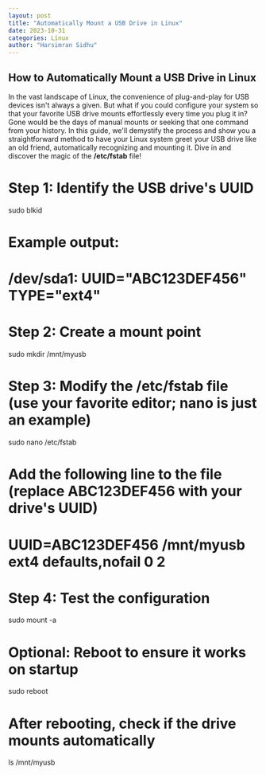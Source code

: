 ```yaml
---
layout: post
title: "Automatically Mount a USB Drive in Linux"
date: 2023-10-31
categories: Linux
author: "Harsimran Sidhu"
---
```


## How to Automatically Mount a USB Drive in Linux
In the vast landscape of Linux, the convenience of plug-and-play for USB devices isn't always a given. But what if you could configure your system so that your favorite USB drive mounts effortlessly every time you plug it in? Gone would be the days of manual mounts or seeking that one command from your history. In this guide, we'll demystify the process and show you a straightforward method to have your Linux system greet your USB drive like an old friend, automatically recognizing and mounting it. Dive in and discover the magic of the **/etc/fstab** file!


# Step 1: Identify the USB drive's UUID
sudo blkid

# Example output:
# /dev/sda1: UUID="ABC123DEF456" TYPE="ext4"

# Step 2: Create a mount point
sudo mkdir /mnt/myusb

# Step 3: Modify the /etc/fstab file (use your favorite editor; nano is just an example)
sudo nano /etc/fstab

# Add the following line to the file (replace ABC123DEF456 with your drive's UUID)
# UUID=ABC123DEF456 /mnt/myusb ext4 defaults,nofail 0 2

# Step 4: Test the configuration
sudo mount -a

# Optional: Reboot to ensure it works on startup
sudo reboot

# After rebooting, check if the drive mounts automatically
ls /mnt/myusb
